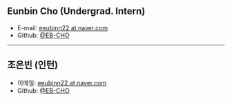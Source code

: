 ## Eunbin Cho (Undergrad. Intern)

- E-mail: [eeubinn22 at naver.com](mailto:eeubinn22_at_naver.com) 
- Github: [@EB-CHO](https://github.com/EB-CHO)


---
## 조은빈 (인턴)

- 이메일: [eeubinn22 at naver.com](mailto:eeubinn22_at_naver.com) 
- Github: [@EB-CHO](https://github.com/EB-CHO)

